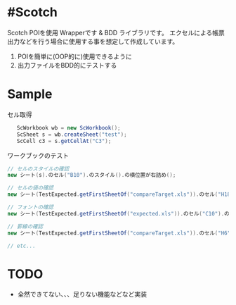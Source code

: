 #Scotch
==========================

Scotch POIを使用 Wrapperです & BDD ライブラリです。
エクセルによる帳票出力などを行う場合に使用する事を想定して作成しています。

1. POIを簡単に(OOP的に)使用できるように
2. 出力ファイルをBDD的にテストする 

# Sample
セル取得
```java
   ScWorkbook wb = new ScWorkbook();
   ScSheet s = wb.createSheet("test");
   ScCell c3 = s.getCellAt("C3");

```

ワークブックのテスト
```java
// セルのスタイルの確認
new シート(s).のセル("B10").のスタイル().の横位置が右詰め();

// セルの値の確認
new シート(TestExpected.getFirstSheetOf("compareTarget.xls")).のセル("H18").から("F21").の文字列が("テスト");

// フォントの確認
new シート(TestExpected.getFirstSheetOf("expected.xls")).のセル("C10").のフォントは("ＭＳ Ｐゴシック");

// 罫線の確認
new シート(TestExpected.getFirstSheetOf("compareTarget.xls")).のセル("H6").から("I8").のそれぞれののセルが罫線で囲まれている();

// etc...

```

# TODO
* 全然できてない、、、足りない機能などなど実装


